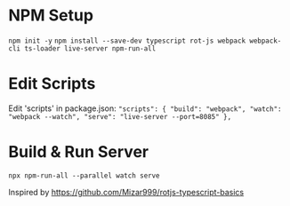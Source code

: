 # NPM Setup

`npm init -y`
`npm install --save-dev typescript rot-js webpack webpack-cli ts-loader live-server npm-run-all`

# Edit Scripts

Edit 'scripts' in package.json:
`
"scripts": {
    "build": "webpack",
    "watch": "webpack --watch",
    "serve": "live-server --port=8085"
  },
`

# Build & Run Server

`npx npm-run-all --parallel watch serve`



Inspired by https://github.com/Mizar999/rotjs-typescript-basics
